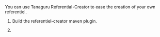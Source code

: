 You can use Tanaguru Referential-Creator to ease the creation of your own referentiel.

1. Build the referentiel-creator maven plugin.

1.